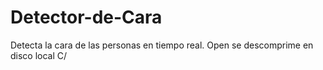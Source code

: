 # Detector-de-Cara
Detecta la cara de las personas en tiempo real.
Open se descomprime en disco local C/ 
